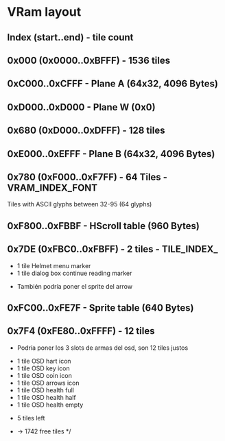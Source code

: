# VRam layout
##  Index   (start..end)   - tile count
##  0x000 (0x0000..0xBFFF) - 1536 tiles

##  0xC000..0xCFFF - Plane A (64x32, 4096 Bytes)

##  0xD000..0xD000 - Plane W (0x0)

##  0x680 (0xD000..0xDFFF) - 128 tiles

##  0xE000..0xEFFF - Plane B (64x32, 4096 Bytes)

##  0x780 (0xF000..0xF7FF) - 64 Tiles - VRAM_INDEX_FONT
Tiles with ASCII glyphs between 32-95 (64 glyphs) 

##  0xF800..0xFBBF - HScroll table (960 Bytes)

##  0x7DE (0xFBC0..0xFBFF) - 2 tiles - TILE_INDEX_
- 1 tile Helmet menu marker
- 1 tile dialog box continue reading marker
* También podría poner el sprite del arrow 

##  0xFC00..0xFE7F - Sprite table (640 Bytes)

##  0x7F4 (0xFE80..0xFFFF) - 12 tiles
* Podría poner los 3 slots de armas del osd, son 12 tiles justos
- 1 tile OSD hart icon
- 1 tile OSD key icon
- 1 tile OSD coin icon
- 1 tile OSD arrows icon
- 1 tile OSD health full
- 1 tile OSD health half
- 1 tile OSD health empty
* 5 tiles left
  

 *  -> 1742 free tiles
 */